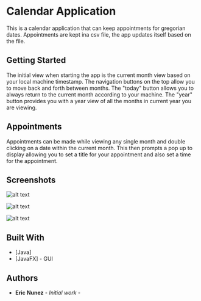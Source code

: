 # Calendar Application
This is a calendar application that can keep appointments for gregorian dates. Appointments are kept ina csv file, the app updates itself based on the file.

## Getting Started
The initial view when starting the app is the current month view based on your local machine timestamp. The navigation buttons on the top allow you to move back and forth between months. The "today" button allows you to always return to the current month according to your machine. The "year" button provides you with a year view of all the months in current year you are viewing.

## Appointments
Appointments can be made while viewing any single month and double clicking on a date within the current month. This then prompts a pop up to display allowing you to set a title for your appointment and also set a time for the appointment.

## Screenshots

![alt text](https://github.com/Ericnunez/Calendar/blob/master/monthview.png?raw=true "month view screenshot")

![alt text](https://github.com/Ericnunez/Calendar/blob/master/yearView.png?raw=true "year view screenshot")

![alt text](https://github.com/Ericnunez/Calendar/blob/master/appView.png?raw=true "appointment view screenshot")

## Built With

* [Java]
* [JavaFX] - GUI

## Authors

* **Eric Nunez** - *Initial work* -
